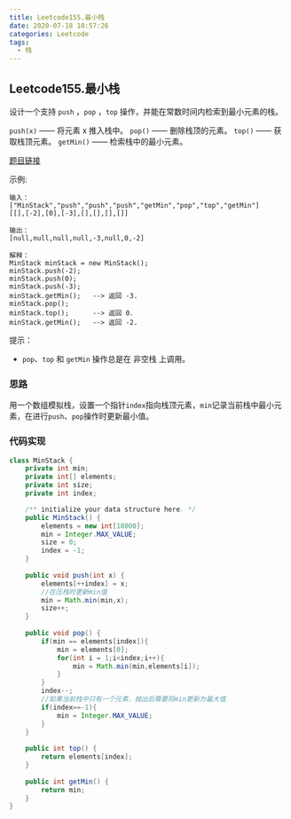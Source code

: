 ```yaml
---
title: Leetcode155.最小栈
date: 2020-07-18 10:57:26
categories: Leetcode
tags:
  - 栈
---
```


## Leetcode155.最小栈

设计一个支持 `push` ，`pop` ，`top` 操作，并能在常数时间内检索到最小元素的栈。

`push(x)` —— 将元素 x 推入栈中。
`pop()` —— 删除栈顶的元素。
`top()` —— 获取栈顶元素。
`getMin()` —— 检索栈中的最小元素。

[题目链接](https://leetcode-cn.com/problems/min-stack)

<!--more-->


示例:

```
输入：
["MinStack","push","push","push","getMin","pop","top","getMin"]
[[],[-2],[0],[-3],[],[],[],[]]

输出：
[null,null,null,null,-3,null,0,-2]

解释：
MinStack minStack = new MinStack();
minStack.push(-2);
minStack.push(0);
minStack.push(-3);
minStack.getMin();   --> 返回 -3.
minStack.pop();
minStack.top();      --> 返回 0.
minStack.getMin();   --> 返回 -2.
```




提示：

- `pop`、`top` 和 `getMin` 操作总是在 非空栈 上调用。



### 思路

用一个数组模拟栈，设置一个指针`index`指向栈顶元素，`min`记录当前栈中最小元素，在进行`push`、`pop`操作时更新最小值。



### 代码实现

```java
class MinStack {
    private int min;
    private int[] elements;
    private int size;
    private int index;

    /** initialize your data structure here. */
    public MinStack() {
        elements = new int[10000];
        min = Integer.MAX_VALUE;
        size = 0;
        index = -1;
    }
    
    public void push(int x) {
        elements[++index] = x;
        //在压栈时更新min值
        min = Math.min(min,x);
        size++;
    }
    
    public void pop() {
        if(min == elements[index]){
            min = elements[0];
            for(int i = 1;i<index;i++){
                min = Math.min(min,elements[i]);
            }
        }
        index--;
        //如果当前栈中只有一个元素，抛出后需要将min更新为最大值
        if(index==-1){
            min = Integer.MAX_VALUE;
        }
    }
    
    public int top() {
        return elements[index];
    }
    
    public int getMin() {
        return min;
    }
}

```



